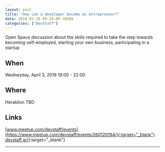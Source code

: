 ```yaml
---
layout: post
title: "How can a developer become an entrepreneur?"
date: 2019-03-28 09:24:00 +0200
categories: ["DevStaff"]
---
```


Open Space discussion about the skills required to take the step towards becoming self-employed, starting your own business, 
participating in a startup

## When
Wednesday, April 3, 2019 19:00 - 22:00

## Where
Heraklion TBD

## Links
[www.meetup.com/devstaff/events](https://www.meetup.com/devstaff/events/260120194/){:target="_blank"}
[devstaff.gr/](https://devstaff.gr/){:target="_blank"}

---
